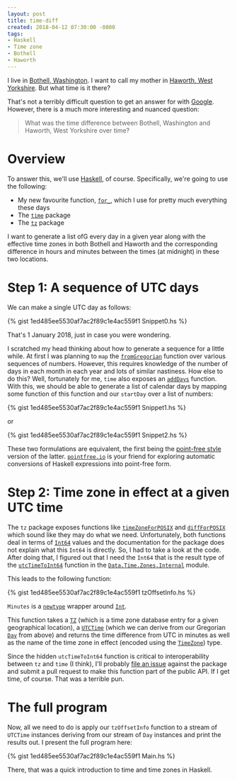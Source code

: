 ```yaml
---
layout: post
title: time-diff
created: 2018-04-12 07:30:00 -0800
tags:
- Haskell
- Time zone
- Bothell
- Haworth
---
```

I live in [Bothell, Washington][bothell]. I want to call my mother in [Haworth, West Yorkshire][haworth]. But what time is it there?

That's not a terribly difficult question to get an answer for with [Google][google-query]. However, there is a much more interesting and nuanced question:

> What was the time difference between Bothell, Washington and Haworth, West Yorkshire over time?

# Overview

To answer this, we'll use [Haskell][haskell], of course. Specifically, we're going to use the following:

* My new favourite function, [`for_`][for-doc], which I use for pretty much everything these days
* The [`time`][time-hackage] package
* The [`tz`][tz-hackage] package

I want to generate a list ofG every day in a given year along with the effective time zones in both Bothell and Haworth and the corresponding difference in hours and minutes between the times (at midnight) in these two locations.

# Step 1: A sequence of UTC days

We can make a single UTC day as follows:

{% gist 1ed485ee5530af7ac2f89c1e4ac559f1 Snippet0.hs %}

That's 1 January 2018, just in case you were wondering.

I scratched my head thinking about how to generate a sequence for a little while. At first I was planning to `map` the [`fromGregorian`][fromGregorian-doc] function over various sequences of numbers. However, this requires knowledge of the number of days in each month in each year and lots of similar nastiness. How else to do this? Well, fortunately for me, `time` also exposes an [`addDays`][addDays-doc] function. With this, we should be able to generate a list of calendar days by mapping some function of this function and our `startDay` over a list of numbers:

{% gist 1ed485ee5530af7ac2f89c1e4ac559f1 Snippet1.hs %}

or

{% gist 1ed485ee5530af7ac2f89c1e4ac559f1 Snippet2.hs %}

These two formulations are equivalent, the first being the [point-free style][point-free-style] version of the latter. [`pointfree.io`][pointfree-dot-io] is your friend for exploring automatic conversions of Haskell expressions into point-free form.

# Step 2: Time zone in effect at a given UTC time

The `tz` package exposes functions like [`timeZoneForPOSIX`][timeZoneForPOSIX-doc] and [`diffForPOSIX`][diffForPOSIX-doc] which sound like they may do what we need. Unfortunately, both functions deal in terms of [`Int64`][Int64-doc] values and the documentation for the package does not explain what this `Int64` is directly. So, I had to take a look at the code. After doing that, I figured out that I need the `Int64` that is the result type of the [`utcTimeToInt64`][utcTimeToInt64-doc] function in the [`Data.Time.Zones.Internal`][Data-Time-Zones-Internal-doc] module.

This leads to the following function:

{% gist 1ed485ee5530af7ac2f89c1e4ac559f1 tzOffsetInfo.hs %}

`Minutes` is a [`newtype`][newtype] wrapper around [`Int`][Int-doc].

This function takes a [`TZ`][TZ-doc] (which is a time zone database entry for a given geographical location), a [`UTCTime`][UTCTime-doc] (which we can derive from our Gregorian [`Day`][Day-doc] from above) and returns the time difference from UTC in minutes as well as the name of the time zone in effect (encoded using the [`TimeZone`][TimeZone-doc]) type.

Since the hidden `utcTimeToInt64` function is critical to interoperability between `tz` and `time` (I think), I'll probably [file an issue][github-tz] against the package and submit a pull request to make this function part of the public API. If I get time, of course. That was a terrible pun.

# The full program

Now, all we need to do is apply our `tzOffsetInfo` function to a stream of `UTCTime` instances deriving from our stream of `Day` instances and print the results out. I present the full program here:

{% gist 1ed485ee5530af7ac2f89c1e4ac559f1 Main.hs %}

There, that was a quick introduction to time and time zones in Haskell.

[Data-Time-Zones-Internal-doc]: https://www.stackage.org/haddock/lts-11.4/tz/Data-Time-Zones-Internal.html
[Day-doc]: https://www.stackage.org/haddock/lts-11.4/time/Data-Time-Calendar.html#t:Day
[Int-doc]: https://www.stackage.org/haddock/lts-11.4/base/Prelude.html#t:Int
[Int64-doc]: https://www.stackage.org/haddock/lts-11.4/base/Data-Int.html#t:Int64
[TimeZone-doc]: https://www.stackage.org/haddock/lts-11.4/time/Data-Time-LocalTime.html#t:TimeZone
[TZ-doc]: https://www.stackage.org/haddock/lts-11.4/tz/Data-Time-Zones.html#t:TZ
[UTCTime-doc]: https://www.stackage.org/haddock/lts-11.4/time-1.8.0.2/Data-Time-Clock.html#t:UTCTime
[addDays-doc]: https://www.stackage.org/haddock/lts-11.4/time-1.8.0.2/Data-Time-Calendar.html#v:addDays
[bothell]: http://www.ci.bothell.wa.us/
[diffForPOSIX-doc]: https://www.stackage.org/haddock/lts-11.4/tz-0.1.3.1/Data-Time-Zones.html#v:diffForPOSIX
[for-doc]: https://www.stackage.org/haddock/lts-11.4/base-4.10.1.0/Data-Foldable.html#v:for_
[fromGregorian-doc]: https://www.stackage.org/haddock/lts-11.4/time-1.8.0.2/Data-Time-Calendar.html#v:fromGregorian
[github-tz]: https://github.com/nilcons/haskell-tz
[google-query]: https://www.google.com/search?q=what+time+is+it+in+haworth%2C+west+yorkshire
[haskell]: https://haskell.org/
[haworth]: https://www.yorkshire.com/places/west-yorkshire/bradford/haworth
[map-doc]: https://www.stackage.org/haddock/lts-11.4/base/Prelude.html#v:map
[newtype]: https://wiki.haskell.org/Newtype
[point-free-style]: https://wiki.haskell.org/Pointfree
[pointfree-dot-io]: http://pointfree.io/
[time-hackage]: https://hackage.haskell.org/package/time
[timeZoneForPOSIX-doc]: https://www.stackage.org/haddock/lts-11.4/tz-0.1.3.1/Data-Time-Zones.html#v:timeZoneForPOSIX
[tz-hackage]: https://hackage.haskell.org/package/tz
[utcTimeToInt64-doc]: https://www.stackage.org/haddock/lts-11.4/tz-0.1.3.1/Data-Time-Zones-Internal.html#v:utcTimeToInt64
